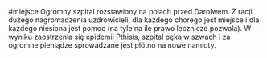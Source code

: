 #miejsce 
Ogromny szpital rozstawiony na polach przed Darolwem. Z racji dużego nagromadzenia uzdrowicieli, dla każdego chorego jest miejsce i dla każdego niesiona jest pomoc (na tyle na ile prawo lecznicze pozwala). W wyniku zaostrzenia się epidemii Pthisis, szpital pęka w szwach i za ogromne pieniądze sprowadzane jest płótno na nowe namioty. 